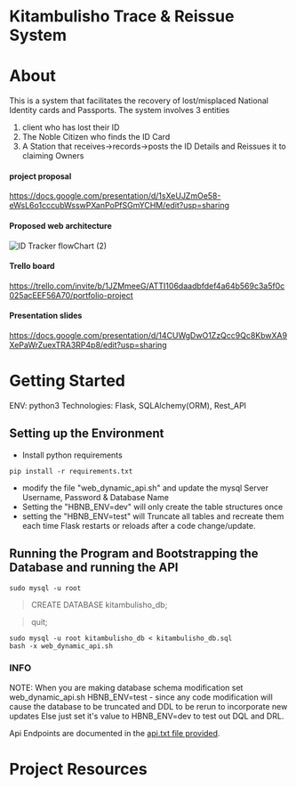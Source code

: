 # Kitambulisho Trace & Reissue System
# About
This is a system that facilitates the recovery of lost/misplaced National Identity cards and Passports.
The system involves 3 entities 
1. client who has lost their ID
2. The Noble Citizen who finds the ID Card 
3. A Station that receives->records->posts the ID Details and Reissues it to claiming Owners

####  project proposal 
https://docs.google.com/presentation/d/1sXeUJZmOe58-eWsL6o1cccubWsswPXanPoPfSGmYCHM/edit?usp=sharing


#### Proposed web architecture
![ID Tracker flowChart (2)](https://github.com/PhylisMercy/Kitambulisho/assets/110587824/836a3b87-4729-49dc-9f94-74410f4544a7)


####  Trello board
https://trello.com/invite/b/1JZMmeeG/ATTI106daadbfdef4a64b569c3a5f0c025acEEF56A70/portfolio-project


#### Presentation slides

https://docs.google.com/presentation/d/14CUWgDwO1ZzQcc9Qc8KbwXA9XePaWrZuexTRA3RP4p8/edit?usp=sharing


# Getting Started
ENV: python3
Technologies: Flask, SQLAlchemy(ORM), Rest_API

## Setting up the Environment
 - Install python requirements 
 ```
 pip install -r requirements.txt
 ```
 - modify the file "web_dynamic_api.sh" and update the mysql Server Username, Password & Database Name
 - Setting the "HBNB_ENV=dev" will only create the table structures once
 - setting the "HBNB_ENV=test" will Truncate all tables and recreate them each time Flask restarts or reloads after a code change/update.
 
## Running the Program and Bootstrapping the Database and running the API
```
sudo mysql -u root
```
> CREATE DATABASE kitambulisho_db;

>quit;

```
sudo mysql -u root kitambulisho_db < kitambulisho_db.sql
bash -x web_dynamic_api.sh
```
### INFO
NOTE: When you are making database schema modification set web_dynamic_api.sh HBNB_ENV=test - since any code modification
will cause the database to be truncated and DDL to be rerun to incorporate new updates Else just set it's value to
HBNB_ENV=dev to test out DQL and DRL.

Api Endpoints are documented in the [api.txt file provided](https://github.com/PhylisMercy/Kitambulisho/blob/main/api.txt).
 
# Project Resources
